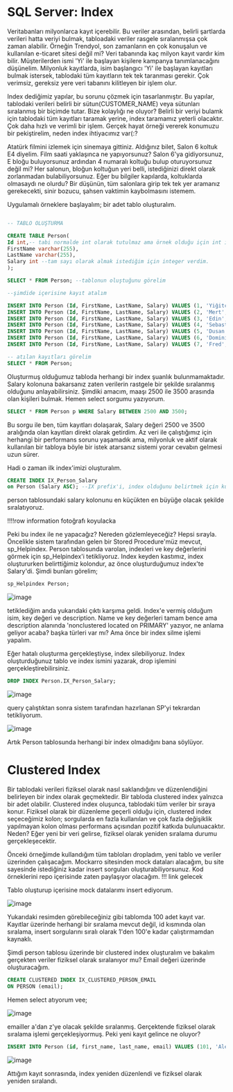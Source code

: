 # SQL Server: Index 
Veritabanları milyonlarca kayıt içerebilir. Bu veriler arasından, belirli şartlarda verileri hatta veriyi bulmak, tabloadaki veriler rasgele sıralanmışsa çok zaman alabilir. Örneğin Trendyol, son zamanların en çok konuşalun ve kullanılan e-ticaret sitesi değil mi? Veri tabanında kaç milyon kayıt vardır kim bilir. Müşterilerden ismi 'Yi' ile başlayan kişilere kampanya tanımlanacağını düşünelim. Milyonluk kayıtlarda, isim başlangıcı 'Yi' ile başlayan kayıtları bulmak istersek, tablodaki tüm kayıtların tek tek taranması gerekir. Çok verimsiz, gereksiz yere veri tabanını kilitleyen bir işlem olur. 

Index dediğimiz yapılar, bu sorunu çözmek için tasarlanmıştır. Bu yapılar, tablodaki verileri belirli bir sütun(CUSTOMER_NAME) veya sütunları sıralanmış bir biçimde tutar. Bize kolaylığı ne oluyor? Belirli bir veriyi bulamk için tablodaki tüm kayıtları taramak yerine, index taramamız yeterli olacaktır. Çok daha hızlı ve verimli bir işlem. Gerçek hayat örneği vererek konumuzu bir pekiştirelim, neden index ihtiyacımız var(:?

Atatürk filmini izlemek için sinemaya gittiniz. Aldığınız bilet, Salon 6 koltuk E4 diyelim. Film saati yaklaşınca ne yapıyorsunuz? Salon 6'ya gidiyorsunuz, E bloğu buluyorsunuz ardından 4 numaralı koltuğu bulup oturuyorsunuz değil mi? Her salonun, bloğun koltuğun yeri belli, istediğinizi direkt olarak zorlanmadan bulabiliyorsunuz. Eğer bu bilgiler kapılarda, koltuklarda olmasaydı ne olurdu? Bir düşünün, tüm salonlara girip tek tek yer aramanız gerekecekti, sinir bozucu, şahsen vaktimin kaybolmasını istemem.

Uygulamalı örneklere başlayalım; bir adet tablo oluşturalım.

```sql

-- TABLO OLUŞTURMA

CREATE TABLE Person(
Id int,-- tabi normalde int olarak tutulmaz ama örnek olduğu için int ile ilerliyorum
FirstName varchar(255),
LastName varchar(255),
Salary int --tam sayı olarak almak istediğim için integer verdim.
);

SELECT * FROM Person; --tablonun oluştuğunu görelim

--şimdide içerisine kayıt atalım

INSERT INTO Person (Id, FirstName, LastName, Salary) VALUES (1, 'Yiğitcan', 'Ölmez', '1907');
INSERT INTO Person (Id, FirstName, LastName, Salary) VALUES (2, 'Mert', 'Ölmez', '2800');
INSERT INTO Person (Id, FirstName, LastName, Salary) VALUES (3, 'Edin','Dzeko', '3200');
INSERT INTO Person (Id, FirstName, LastName, Salary) VALUES (4, 'Sebastian', 'Szymanski', '2700');
INSERT INTO Person (Id, FirstName, LastName, Salary) VALUES (5, 'Dusan', 'Tadic', '5500');
INSERT INTO Person (Id, FirstName, LastName, Salary) VALUES (6, 'Dominik', 'Livakovic', '4000');
INSERT INTO Person (Id, FirstName, LastName, Salary) VALUES (7, 'Fred', 'Rodrigues', '3870');

-- atılan kayıtları görelim
SELECT * FROM Person;
```
Oluşturmuş olduğumuz tabloda herhangi bir index şuanlık bulunmamaktadır. Salary kolonuna bakarsanız zaten verilerin rastgele bir şekilde sıralanmış olduğunu anlayabilirsiniz. 
Şimdiki amacım, maaşı 2500 ile 3500 arasında olan kişileri bulmak. Hemen select sorgumu yazıyorum.

```sql
SELECT * FROM Person p WHERE Salary BETWEEN 2500 AND 3500;
```
Bu sorgu ile ben, tüm kayıtları dolaşarak, Salary değeri 2500 ve 3500 aralığında olan kayıtları direkt olarak getirdim. Az veri ile çalıştığımız için herhangi bir performans sorunu yaşamadık ama, milyonluk ve aktif olarak kullanılan bir tabloya böyle bir istek atarsanız sistemi yorar cevabın gelmesi uzun sürer.

Hadi o zaman ilk index'imizi oluşturalım.

```sql
CREATE INDEX IX_Person_Salary
on Person (Salary ASC); --IX prefix'i, index olduğunu belirtmek için kullanılmıştır.
```
person tablosundaki salary kolonunu en küçükten en büyüğe olacak şekilde sıralatıyoruz.

!!!!row information fotoğrafı koyulacka

Peki bu index ile ne yapacağız? Nereden gözlemleyeceğiz? Hepsi sırayla. Öncelikle sistem tarafından gelen bir Stored Procedure'müz mevcut, sp_Helpindex. Person tablosunda varolan, indexleri ve key değerlerini görmek için sp_Helpindex'i tetikliyoruz. Index keyden kastımız, index oluştururken belirttiğimiz kolondur, az önce oluşturduğumuz index'te Salary'di. Şimdi bunları görelim;

```sql
sp_Helpindex Person;
```
![image](https://github.com/yigitcanolmez/sql-index-exp/assets/90285509/b205305a-e34d-41ff-a073-82c58224d3c5)

tetiklediğim anda yukarıdaki çıktı karşıma geldi. Index'e vermiş olduğum isim, key değeri ve description. Name ve key değerleri tamam bence ama description alanında 'nonclustered located on PRIMARY' yazıyor, ne anlama geliyor acaba? başka türleri var mı? Ama önce bir index silme işlemi yapalım. 

Eğer hatalı oluşturma gerçekleştiyse, index silebiliyoruz. Index oluşturduğunuz tablo ve index ismini yazarak, drop işlemini gerçekleştirebilirsiniz.

```sql
DROP INDEX Person.IX_Person_Salary;
```
![image](https://github.com/yigitcanolmez/sql-index-exp/assets/90285509/4fecdd6a-98d4-4581-b431-0c8703240687)

query çalıştıktan sonra sistem tarafından hazırlanan SP'yi tekrardan tetikliyorum.

![image](https://github.com/yigitcanolmez/sql-index-exp/assets/90285509/33ee1056-49a1-4562-9efa-6acacd471d1c)

Artık Person tablosunda herhangi bir index olmadığını bana söylüyor.


# Clustered Index

Bir tablodaki verileri fiziksel olarak nasıl saklandığını ve düzenlendiğini belirleyen bir index olarak geçmektedir. Bir tabloda clustered index yalnızca bir adet olabilir. Clustered index oluşunca, tablodaki tüm veriler bir sıraya konur. Fiziksel olarak bir düzenleme geçerli olduğu için, clustered index seçeceğimiz kolon; sorgularda en fazla kullanılan ve çok fazla değişiklik yapılmayan kolon olması performans açısından pozitif katkıda bulunuacaktır. Neden? Eğer yeni bir veri gelirse, fiziksel olarak yeniden sıralama durumu gerçekleşecektir.

Önceki örneğimde kullandığım tüm tabloları dropladım, yeni tablo ve veriler üzerinden çalışacağım. Mockarro sitesinden mock dataları alacağım, bu site sayesinde istediğiniz kadar insert sorguları oluşturabiliyorsunuz. Kod örneklerini repo içerisinde zaten paylaşıyor olacağım.
!!! link gelecek

Tablo oluşturup içerisine mock datalarımı insert ediyorum.

![image](https://github.com/yigitcanolmez/sql-index-exp/assets/90285509/57ef8d8f-9e24-45f0-af0e-ce8313ec0d2b)

Yukarıdaki resimden görebileceğiniz gibi tablomda 100 adet kayıt var. Kayıtlar üzerinde herhangi bir sıralama mevcut değil, id kısmında olan sıralama, insert sorgularını sıralı olarak 1'den 100'e kadar çalıştırmamdan kaynaklı.

Şimdi person tablosu üzerinde bir clustered index oluşturalım ve bakalım gerçekten veriler fiziksel olarak sıralanıyor mu? Email değeri üzerinde oluşturacağım.

```sql
CREATE CLUSTERED INDEX IX_CLUSTERED_PERSON_EMAIL
ON PERSON (email);
```

Hemen select atıyorum vee;

![image](https://github.com/yigitcanolmez/sql-index-exp/assets/90285509/2c96b0aa-3964-485d-bbee-29db1145149c)

emailler a'dan z'ye olacak şekilde sıralanmış. Gerçektende fiziksel olarak sıralama işlemi gerçekleşiyormuş. Peki yeni kayıt gelince ne oluyor?

```sql
INSERT INTO Person (id, first_name, last_name, email) VALUES (101, 'Alex', 'Souza', 'alex10souza@outlook.com');
```
![image](https://github.com/yigitcanolmez/sql-index-exp/assets/90285509/eaeadaf7-de2f-4c09-bd45-089a10fff0d6)

Attığım kayıt sonrasında, index yeniden düzenlendi ve fiziksel olarak yeniden sıralandı.
